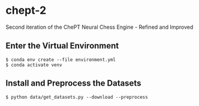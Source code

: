 # chept-2
Second iteration of the ChePT Neural Chess Engine - Refined and Improved

## Enter the Virtual Environment

    $ conda env create --file environment.yml
    $ conda activate venv

## Install and Preprocess the Datasets

    $ python data/get_datasets.py --download --preprocess